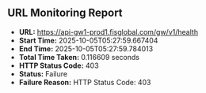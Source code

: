 ## URL Monitoring Report

- **URL:** https://api-gw1-prod1.fisglobal.com/gw/v1/health
- **Start Time:** 2025-10-05T05:27:59.667404
- **End Time:** 2025-10-05T05:27:59.784013
- **Total Time Taken:** 0.116609 seconds
- **HTTP Status Code:** 403
- **Status:** Failure
- **Failure Reason:** HTTP Status Code: 403
